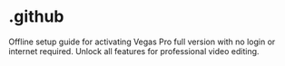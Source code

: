 # .github
Offline setup guide for activating Vegas Pro full version with no login or internet required. Unlock all features for professional video editing.
